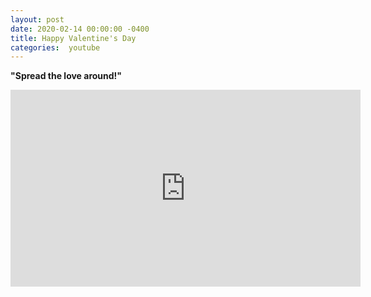 ```yaml
---
layout: post
date: 2020-02-14 00:00:00 -0400
title: Happy Valentine's Day
categories:  youtube
---
```

**"Spread the love around!"**

<iframe width="560" height="315" src="https://www.youtube.com/embed/-Dekz_T65Tw" frameborder="0" allow="accelerometer; autoplay; encrypted-media; gyroscope; picture-in-picture" allowfullscreen></iframe>
